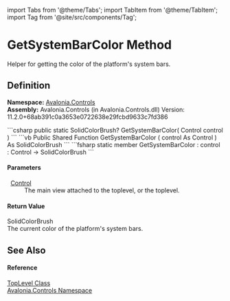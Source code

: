 import Tabs from '@theme/Tabs'; 
import TabItem from '@theme/TabItem'; 
import Tag from '@site/src/components/Tag'; 

# GetSystemBarColor Method


Helper for getting the color of the platform's system bars.



## Definition
**Namespace:** <a href="N_Avalonia_Controls">Avalonia.Controls</a>  
**Assembly:** Avalonia.Controls (in Avalonia.Controls.dll) Version: 11.2.0+68ab391c0a3653e0722638e29fcbd9633c7fd386

<Tabs groupId="api-code-preview">
<TabItem value="csharp" label="C#">
```csharp
public static SolidColorBrush? GetSystemBarColor(
	Control control
)
```
</TabItem>
<TabItem value="vb" label="VB">
```vb
Public Shared Function GetSystemBarColor ( 
	control As Control
) As SolidColorBrush
```
</TabItem>
<TabItem value="fsharp" label="F#">
```fsharp
static member GetSystemBarColor : 
        control : Control -> SolidColorBrush 
```
</TabItem>
</Tabs>



#### Parameters
<dl><dt>  <a href="T_Avalonia_Controls_Control">Control</a></dt><dd>The main view attached to the toplevel, or the toplevel.</dd></dl>

#### Return Value
SolidColorBrush  
The current color of the platform's system bars.

## See Also


#### Reference
<a href="T_Avalonia_Controls_TopLevel">TopLevel Class</a>  
<a href="N_Avalonia_Controls">Avalonia.Controls Namespace</a>  
